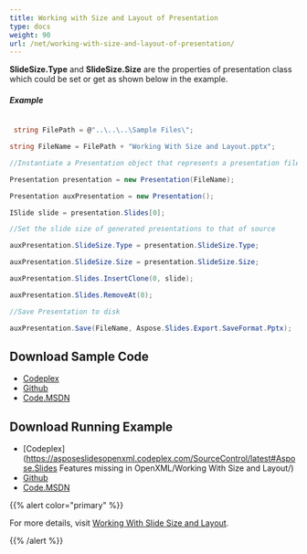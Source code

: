 ```yaml
---
title: Working with Size and Layout of Presentation
type: docs
weight: 90
url: /net/working-with-size-and-layout-of-presentation/
---
```


**SlideSize.Type** and **SlideSize.Size** are the properties of presentation class which could be set or get as shown below in the example.
##### **Example**
``` csharp

 string FilePath = @"..\..\..\Sample Files\";

string FileName = FilePath + "Working With Size and Layout.pptx";

//Instantiate a Presentation object that represents a presentation file 

Presentation presentation = new Presentation(FileName);

Presentation auxPresentation = new Presentation();

ISlide slide = presentation.Slides[0];

//Set the slide size of generated presentations to that of source

auxPresentation.SlideSize.Type = presentation.SlideSize.Type;

auxPresentation.SlideSize.Size = presentation.SlideSize.Size;

auxPresentation.Slides.InsertClone(0, slide);

auxPresentation.Slides.RemoveAt(0);

//Save Presentation to disk

auxPresentation.Save(FileName, Aspose.Slides.Export.SaveFormat.Pptx);

``` 
## **Download Sample Code**
- [Codeplex](https://asposeslidesopenxml.codeplex.com/releases/view/619597)
- [Github](https://github.com/aspose-slides/Aspose.Slides-for-.NET/releases/tag/MissingFeaturesAsposeSlidesForOpenXMLv1.1)
- [Code.MSDN](https://code.msdn.microsoft.com/AsposeSlides-Features-9866600c)
## **Download Running Example**
- [Codeplex](https://asposeslidesopenxml.codeplex.com/SourceControl/latest#Aspose.Slides Features missing in OpenXML/Working With Size and Layout/)
- [Github](https://github.com/aspose-slides/Aspose.Slides-for-.NET/tree/master/Plugins/OpenXML/Missing%20Features/Working%20With%20Size%20and%20Layout)
- [Code.MSDN](https://code.msdn.microsoft.com/AsposeSlides-Features-9866600c/view/SourceCode)

{{% alert color="primary" %}} 

For more details, visit [Working With Slide Size and Layout](http://www.aspose.com/docs/display/slidesnet/Working+With+Slide+Size+and+Layout).

{{% /alert %}}
